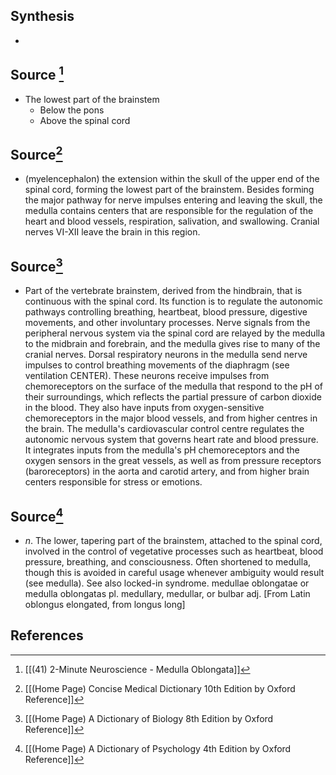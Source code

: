 ## Synthesis
- 
## Source [^1]
- The lowest part of the brainstem
	- Below the pons
	- Above the spinal cord
## Source[^2]
- (myelencephalon) the extension within the skull of the upper end of the spinal cord, forming the lowest part of the brainstem. Besides forming the major pathway for nerve impulses entering and leaving the skull, the medulla contains centers that are responsible for the regulation of the heart and blood vessels, respiration, salivation, and swallowing. Cranial nerves VI-XII leave the brain in this region.
## Source[^3]
- Part of the vertebrate brainstem, derived from the hindbrain, that is continuous with the spinal cord. Its function is to regulate the autonomic pathways controlling breathing, heartbeat, blood pressure, digestive movements, and other involuntary processes. Nerve signals from the peripheral nervous system via the spinal cord are relayed by the medulla to the midbrain and forebrain, and the medulla gives rise to many of the cranial nerves. Dorsal respiratory neurons in the medulla send nerve impulses to control breathing movements of the diaphragm (see ventilation CENTER). These neurons receive impulses from chemoreceptors on the surface of the medulla that respond to the pH of their surroundings, which reflects the partial pressure of carbon dioxide in the blood. They also have inputs from oxygen-sensitive chemoreceptors in the major blood vessels, and from higher centres in the brain. The medulla's cardiovascular control centre regulates the autonomic nervous system that governs heart rate and blood pressure. It integrates inputs from the medulla's pH chemoreceptors and the oxygen sensors in the great vessels, as well as from pressure receptors (baroreceptors) in the aorta and carotid artery, and from higher brain centers responsible for stress or emotions.
## Source[^4]
- $n$. The lower, tapering part of the brainstem, attached to the spinal cord, involved in the control of vegetative processes such as heartbeat, blood pressure, breathing, and consciousness. Often shortened to medulla, though this is avoided in careful usage whenever ambiguity would result (see medulla). See also locked-in syndrome. medullae oblongatae or medulla oblongatas pl. medullary, medullar, or bulbar adj. \[From Latin oblongus elongated, from longus long]
## References

[^1]: [[(41) 2-Minute Neuroscience - Medulla Oblongata]]
[^2]: [[(Home Page) Concise Medical Dictionary 10th Edition by Oxford Reference]]
[^3]: [[(Home Page) A Dictionary of Biology 8th Edition by Oxford Reference]]
[^4]: [[(Home Page) A Dictionary of Psychology 4th Edition by Oxford Reference]]
